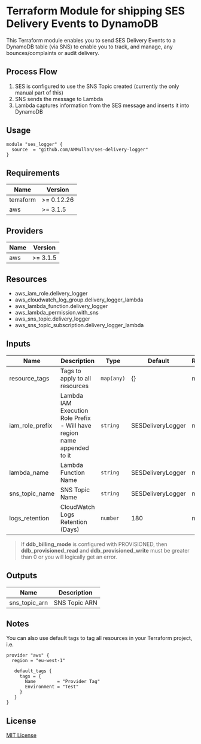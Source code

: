 # Terraform Module for shipping SES Delivery Events to DynamoDB

This Terraform module enables you to send SES Delivery Events to a DynamoDB table (via SNS) to enable you to track, and manage, any bounces/complaints or audit delivery.

## Process Flow
1. SES is configured to use the SNS Topic created (currently the only manual part of this)
2. SNS sends the message to Lambda
3. Lambda captures information from the SES message and inserts it into DynamoDB

## Usage
```hcl
module "ses_logger" {
  source  = "github.com/AMMullan/ses-delivery-logger"
}
```

## Requirements

| Name | Version |
|------|---------|
| terraform | >= 0.12.26 |
| aws | >= 3.1.5 |

## Providers

| Name | Version |
|------|---------|
| aws | >= 3.1.5 |

## Resources
* aws_iam_role.delivery_logger
* aws_cloudwatch_log_group.delivery_logger_lambda
* aws_lambda_function.delivery_logger
* aws_lambda_permission.with_sns
* aws_sns_topic.delivery_logger
* aws_sns_topic_subscription.delivery_logger_lambda

## Inputs

| Name | Description | Type | Default | Required |
|------|-------------|------|---------|----------|
| resource\_tags | Tags to apply to all resources | `map(any)` | {} | no |
| iam\_role\_prefix | Lambda IAM Execution Role Prefix - Will have region name appended to it | `string` | SESDeliveryLogger | no |
| lambda\_name | Lambda Function Name | `string` | SESDeliveryLogger | no |
| sns\_topic\_name | SNS Topic Name | `string` | SESDeliveryLogger | no |
| logs\_retention | CloudWatch Logs Retention (Days) | `number` | 180 | no |

> If **ddb_billing_mode** is configured with PROVISIONED, then **ddb_provisioned_read** and **ddb_provisioned_write** must be greater than 0 or you will logically get an error.

## Outputs

| Name | Description |
|------|-------------|
| sns\_topic\_arn | SNS Topic ARN |

## Notes
You can also use default tags to tag all resources in your Terraform project, i.e.
```hcl
provider "aws" {
  region = "eu-west-1"

   default_tags {
     tags = {
       Name        = "Provider Tag"
       Environment = "Test"
     }
   }
}
```

## License

[MIT License](LICENSE)
